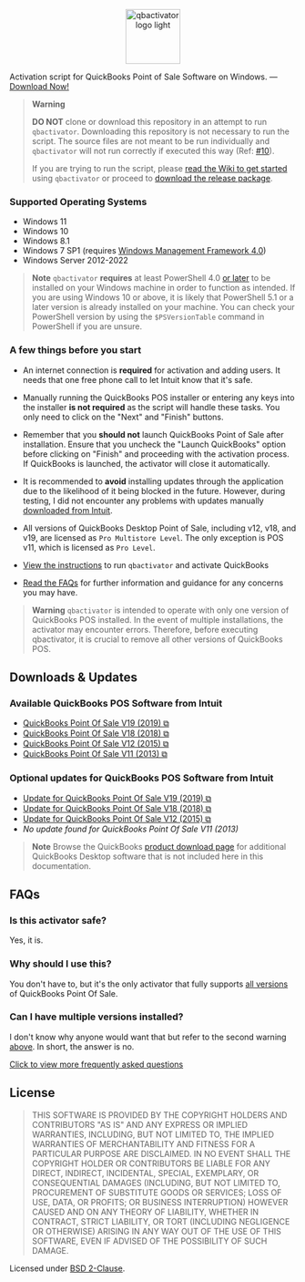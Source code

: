 <p align="center">
  <picture>
    <source srcset="https://user-images.githubusercontent.com/77242216/213914139-b21538e0-05c1-4194-99bc-620f5d559fc9.svg" media="(prefers-color-scheme: dark)" height="96px" alt="qbactivator logo dark">
    <img src="https://user-images.githubusercontent.com/77242216/213914137-51bda12c-6214-44f8-bae4-e9b7e633233b.svg" height="96px" alt="qbactivator logo light">
  </picture>
</p>

Activation script for QuickBooks Point of Sale Software on Windows. — [Download Now!][download]

> **Warning**  
>
> **DO NOT** clone or download this repository in an attempt to run `qbactivator`. Downloading this repository is not necessary to run the script. The source files are not meant to be run individually and `qbactivator` will not run correctly if executed this way (Ref: [#10][issue_10]).
>
> If you are trying to run the script, please [read the Wiki to get started][getstarted] using `qbactivator` or proceed to [download the release package][release].

### Supported Operating Systems
- Windows 11
- Windows 10
- Windows 8.1
- Windows 7 SP1 (requires [Windows Management Framework 4.0][wikiwmf4])
- Windows Server 2012-2022

> **Note** `qbactivator` **requires** at least PowerShell 4.0 [or later][updatepowershell] to be installed on your Windows machine in order to function as intended. If you are using Windows 10 or above, it is likely that PowerShell 5.1 or a later version is already installed on your machine. You can check your PowerShell version by using the `$PSVersionTable` command in PowerShell if you are unsure.

### A few things before you start

- An internet connection is **required** for activation and adding users. It needs that one free phone call to let Intuit know that it's safe.

- Manually running the QuickBooks POS installer or entering any keys into the installer **is not required** as the script will handle these tasks. You only need to click on the "Next" and "Finish" buttons.

- Remember that you **should not** launch QuickBooks Point of Sale after installation. Ensure that you uncheck the "Launch QuickBooks" option before clicking on "Finish" and proceeding with the activation process. If QuickBooks is launched, the activator will close it automatically.

- It is recommended to **avoid** installing updates through the application due to the likelihood of it being blocked in the future. However, during testing, I did not encounter any problems with updates manually [downloaded from Intuit](#optional-updates-for-quickbooks-pos-software-from-intuit).

- All versions of QuickBooks Desktop Point of Sale, including v12, v18, and v19, are licensed as `Pro Multistore Level`. The only exception is POS v11, which is licensed as `Pro Level`.

- [View the instructions][instructions] to run `qbactivator` and activate QuickBooks

- [Read the FAQs](#faqs) for further information and guidance for any concerns you may have.

> **Warning** `qbactivator` is intended to operate with only one version of QuickBooks POS installed. In the event of multiple installations, the activator may encounter errors. Therefore, before executing qbactivator, it is crucial to remove all other versions of QuickBooks POS.

## Downloads & Updates

### Available QuickBooks POS Software from Intuit

- [QuickBooks Point Of Sale V19 (2019) ⧉](https://dlm2.download.intuit.com/akdlm/SBD/QuickBooks/2019/Latest/QuickBooksPOSV19.exe)
- [QuickBooks Point Of Sale V18 (2018) ⧉](https://dlm2.download.intuit.com/akdlm/SBD/QuickBooks/2018/Latest/QuickBooksPOSV18.exe)
- [QuickBooks Point Of Sale V12 (2015) ⧉](https://dlm2.download.intuit.com/akdlm/SBD/QuickBooks/2015/Latest/QuickBooksPOSV12.exe)
- [QuickBooks Point Of Sale V11 (2013) ⧉](https://dlm2.download.intuit.com/akdlm/SBD/QuickBooks/2013/Latest/QuickBooksPOSV11.exe)

### Optional updates for QuickBooks POS Software from Intuit

- [Update for QuickBooks Point Of Sale V19 (2019) ⧉](https://qbpos.intuit.com/POS19.0/WebQBPOSPatch_V19R5.exe)
- [Update for QuickBooks Point Of Sale V18 (2018) ⧉](https://qbpos.intuit.com/POS18.0/WebQBPOSPatch_V18R14.exe)
- [Update for QuickBooks Point Of Sale V12 (2015) ⧉](https://qbpos.intuit.com/POS12.0/WebQBPOSPatch_V12R21.exe)
- *No update found for QuickBooks Point Of Sale V11 (2013)*

> **Note** Browse the QuickBooks [product download page](https://downloads.quickbooks.com/app/qbdt/products) for additional QuickBooks Desktop software that is not included here in this documentation.

## FAQs

### Is this activator safe?

Yes, it is.

### Why should I use this?

You don't have to, but it's the only activator that fully supports [all versions](#available-quickbooks-pos-software-from-intuit) of QuickBooks Point Of Sale.

### Can I have multiple versions installed?

I don't know why anyone would want that but refer to the second warning [above](#a-few-things-before-you-start). In short, the answer is no.

[Click to view more frequently asked questions][faqs]

## License

> THIS SOFTWARE IS PROVIDED BY THE COPYRIGHT HOLDERS AND CONTRIBUTORS "AS IS" AND ANY EXPRESS OR IMPLIED WARRANTIES, INCLUDING, BUT NOT LIMITED TO, THE IMPLIED WARRANTIES OF MERCHANTABILITY AND FITNESS FOR A PARTICULAR PURPOSE ARE DISCLAIMED. IN NO EVENT SHALL THE COPYRIGHT HOLDER OR CONTRIBUTORS BE LIABLE FOR ANY DIRECT, INDIRECT, INCIDENTAL, SPECIAL, EXEMPLARY, OR CONSEQUENTIAL DAMAGES (INCLUDING, BUT NOT LIMITED TO, PROCUREMENT OF SUBSTITUTE GOODS OR SERVICES; LOSS OF USE, DATA, OR PROFITS; OR BUSINESS INTERRUPTION) HOWEVER CAUSED AND ON ANY THEORY OF LIABILITY, WHETHER IN CONTRACT, STRICT LIABILITY, OR TORT (INCLUDING NEGLIGENCE OR OTHERWISE) ARISING IN ANY WAY OUT OF THE USE OF THIS SOFTWARE, EVEN IF ADVISED OF THE POSSIBILITY OF SUCH DAMAGE.

Licensed under [BSD 2-Clause](LICENSE).

<!-- Links -->
[wiki]: https://github.com/neuralpain/qbactivator/wiki
[faqs]: https://github.com/neuralpain/qbactivator/wiki/FAQs
[getstarted]: https://github.com/neuralpain/qbactivator/wiki#getting-started
[update]: https://github.com/neuralpain/qbactivator/wiki#downloads--updates
[instructions]: https://github.com/neuralpain/qbactivator/wiki/How-to-Use
[download]: https://github.com/neuralpain/qbactivator/releases/download/v0.19.0/qbactivator-0.19.0.min.zip
[release]: https://github.com/neuralpain/qbactivator/releases/latest
[powershell]: https://github.com/PowerShell/PowerShell/releases/latest
[updatepowershell]: https://github.com/neuralpain/qbactivator/wiki/Updating-PowerShell
[wikiwmf4]: https://github.com/neuralpain/qbactivator/wiki/Updating-PowerShell#3-windows-management-framework-40

<!-- Issues -->
[issue_12]: https://github.com/neuralpain/qbactivator/issues/12#issuecomment-1478727716
[issue_10]: https://github.com/neuralpain/qbactivator/issues/10#issuecomment-1416758671
<!-- End Links -->
